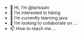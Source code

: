 - 👋 Hi, I’m @larissaIv
- 👀 I’m interested in hiking
- 🌱 I’m currently learning java
- 💞️ I’m looking to collaborate on ...
- 📫 How to reach me ...

<!---
larissaIv/larissaIv is a ✨ special ✨ repository because its `README.md` (this file) appears on your GitHub profile.
You can click the Preview link to take a look at your changes.
--->
